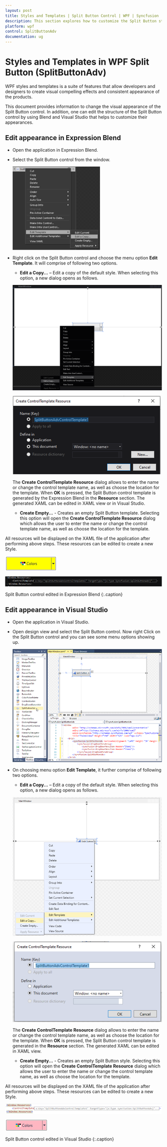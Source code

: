 ```yaml
---
layout: post
title: Styles and Templates | Split Button Control | WPF | Syncfusion
description: This section explores how to customize the Split Button styles and templates using Blend and Visual Studio.
platform: wpf
control: SplitButtonAdv
documentation: ug
---
```


# Styles and Templates in WPF Split Button (SplitButtonAdv)

WPF styles and templates is a suite of features that allow developers and designers to create visual compelling effects and consistent appearance of the products. 

This document provides information to change the visual appearance of the Split Button control. In addition, one can edit the structure of the Split Button control by using Blend and Visual Studio that helps to customize their appearances.

## Edit appearance in Expression Blend

* Open the application in Expression Blend.
* Select the Split Button control from the window.

    ![Blendability](Blendability_images/Blendability_img1.png)

* Right click on the Split Button control and choose the menu option **Edit Template**. It will comprise of following two options.
    * **Edit a Copy...** – Edit a copy of the default style. When selecting this option, a new dialog opens as follows.

    ![Blendability](Blendability_images/Blendability_img2.png)

    ![Blendability](Blendability_images/Blendability_img3.png)

   The **Create ControlTemplate Resource** dialog allows to enter the name or change the control template name, as well as choose the location for the template. When **OK** is pressed, the Split Button control template is generated by the Expression Blend in the **Resource** section. The generated XAML can be edited in XAML view or in Visual Studio.

    * **Create Empty...** - Creates an empty Split Button template. Selecting this option will open the **Create ControlTemplate Resource** dialog which allows the user to enter the name or change the control template name, as well as choose the location for the template.

All resources will be displayed on the XAML file of the application after performing above steps. These resources can be edited to create a new Style.

![Blendability](Blendability_images/Blendability_img5.png)

![Blendability](Blendability_images/Blendability_img4.png)

Split Button control edited in Expression Blend
{:.caption}

## Edit appearance in Visual Studio

* Open the application in Visual Studio.
* Open design view and select the Split Button control. Now right Click on the Split Button control and you can see some menu options showing up.

    ![Blendability](Blendability_images/Blendability_img6.png)

* On choosing menu option **Edit Template**, it further comprise of following two options.
    * **Edit a Copy...** – Edit a copy of the default style. When selecting this option, a new dialog opens as follows.

    ![Blendability](Blendability_images/Blendability_img7.png)

    ![Blendability](Blendability_images/Blendability_img8.png)

    The **Create ControlTemplate Resource** dialog allows to enter the name or change the control template name, as well as choose the location for the template. When **OK** is pressed, the Split Button control template is generated in the **Resource** section. The generated XAML can be edited in XAML view.

   * **Create Empty...** - Creates an empty Split Button style. Selecting this option will open the **Create ControlTemplate Resource** dialog which allows the user to enter the name or change the control template name, as well as choose the location for the template.

All resources will be displayed on the XAML file of the application after performing above steps. These resources can be edited to create a new Style.

![Blendability](Blendability_images/Blendability_img9.png)

![Blendability](Blendability_images/Blendability_img10.png)

Split Button control edited in Visual Studio
{:.caption}




